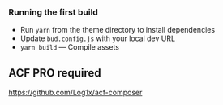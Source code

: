 <h3 id="running-the-first-build">Running the first build</h3>

<ul>
<li>Run <code>yarn</code> from the theme directory to install dependencies</li>
<li>Update <code>bud.config.js</code> with your local dev URL</li>
<li>
<code>yarn build</code> — Compile assets</li>
</ul>


<h2>ACF PRO required</h2>


https://github.com/Log1x/acf-composer

